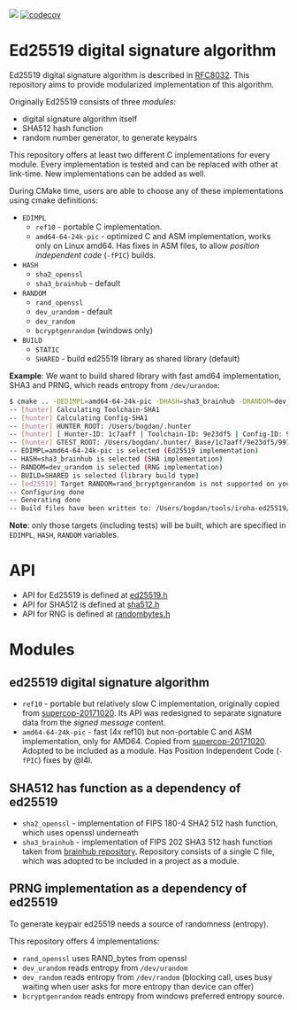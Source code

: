 [![](https://travis-ci.org/hyperledger/iroha-ed25519.svg?branch=master)](https://travis-ci.org/hyperledger/iroha-ed25519)
[![codecov](https://codecov.io/gh/hyperledger/iroha-ed25519/branch/master/graph/badge.svg)](https://codecov.io/gh/hyperledger/iroha-ed25519)

# Ed25519 digital signature algorithm


Ed25519 digital signature algorithm is described in [RFC8032](https://tools.ietf.org/html/rfc8032).
This repository aims to provide modularized implementation of this algorithm.

Originally Ed25519 consists of three *modules*:
- digital signature algorithm itself
- SHA512 hash function
- random number generator, to generate keypairs

This repository offers at least two different C implementations for every module.
Every implementation is tested and can be replaced with other at link-time.
New implementations can be added as well.

During CMake time, users are able to choose any of these implementations using cmake definitions:

- `EDIMPL`
    - `ref10` - portable C implementation.
    - `amd64-64-24k-pic` - optimized C and ASM implementation, works only on Linux amd64. Has fixes in ASM files, to allow *position independent code* (`-fPIC`) builds.
- `HASH`
    - `sha2_openssl`
    - `sha3_brainhub` - default
- `RANDOM`
    - `rand_openssl`
    - `dev_urandom` - default
    - `dev_random`
    - `bcryptgenrandom` (windows only)
- `BUILD`
    - `STATIC`
    - `SHARED` - build ed25519 library as shared library (default)

**Example**:
We want to build shared library with fast amd64 implementation, SHA3 and PRNG, which reads entropy from `/dev/urandom`:

```bash
$ cmake .. -DEDIMPL=amd64-64-24k-pic -DHASH=sha3_brainhub -DRANDOM=dev_urandom -DBUILD=SHARED                   bogdan@Bogdans-MacBook-Pro
-- [hunter] Calculating Toolchain-SHA1
-- [hunter] Calculating Config-SHA1
-- [hunter] HUNTER_ROOT: /Users/bogdan/.hunter
-- [hunter] [ Hunter-ID: 1c7aaff | Toolchain-ID: 9e23df5 | Config-ID: 997ea55 ]
-- [hunter] GTEST_ROOT: /Users/bogdan/.hunter/_Base/1c7aaff/9e23df5/997ea55/Install (ver.: 1.8.0-hunter-p11)
-- EDIMPL=amd64-64-24k-pic is selected (Ed25519 implementation)
-- HASH=sha3_brainhub is selected (SHA implementation)
-- RANDOM=dev_urandom is selected (RNG implementation)
-- BUILD=SHARED is selected (library build type)
-- [ed25519] Target RANDOM=rand_bcryptgenrandom is not supported on your platform
-- Configuring done
-- Generating done
-- Build files have been written to: /Users/bogdan/tools/iroha-ed25519/build
```

**Note**: only those targets (including tests) will be built, which are specified in `EDIMPL`, `HASH`, `RANDOM` variables.

# API

- API for Ed25519 is defined at [ed25519.h](include/ed25519/ed25519/ed25519.h)
- API for SHA512 is defined at [sha512.h](include/ed25519/ed25519/sha512.h)
- API for RNG is defined at [randombytes.h](include/ed25519/ed25519/randombytes.h)

# Modules

## ed25519 digital signature algorithm

- `ref10` - portable but relatively slow C implementation, originally copied from [supercop-20171020](http://bench.cr.yp.to/supercop.html).
Its API was redesigned to separate signature data from the *signed message* content.
- `amd64-64-24k-pic` - fast (4x ref10) but non-portable C and ASM implementation, only for AMD64.
                       Copied from [supercop-20171020](http://bench.cr.yp.to/supercop.html).
                       Adopted to be included as a module. Has Position Independent Code (`-fPIC`) fixes by @l4l.

## SHA512 has function as a dependency of ed25519

- `sha2_openssl` - implementation of FIPS 180-4 SHA2 512 hash function, which uses openssl underneath
- `sha3_brainhub` - implementation of FIPS 202 SHA3 512 hash function taken from [brainhub repository](https://github.com/brainhub/SHA3IUF).
Repository consists of a single C file, which was adopted to be included in a project as a module.

## PRNG implementation as a dependency of ed25519

To generate keypair ed25519 needs a source of randomness (entropy).

This repository offers 4 implementations:
- `rand_openssl` uses RAND_bytes from openssl
- `dev_urandom` reads entropy from `/dev/urandom`
- `dev_random` reads entropy from `/dev/random` (blocking call, uses busy waiting when user asks for more entropy than device can offer)
- `bcryptgenrandom` reads entropy from windows preferred entropy source.
